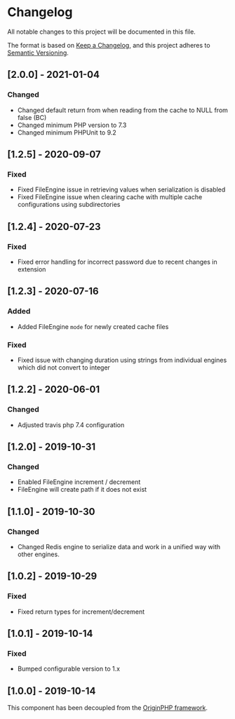 # Changelog

All notable changes to this project will be documented in this file.

The format is based on [Keep a Changelog](https://keepachangelog.com/en/1.0.0/),
and this project adheres to [Semantic Versioning](https://semver.org/spec/v2.0.0.html).

## [2.0.0] - 2021-01-04

### Changed

- Changed default return from when reading from the cache to NULL from false (BC)
- Changed minimum PHP version to 7.3
- Changed minimum PHPUnit to 9.2

## [1.2.5] - 2020-09-07

### Fixed

- Fixed FileEngine issue in retrieving values when serialization is disabled
- Fixed FileEngine issue when clearing cache with multiple cache configurations using subdirectories

## [1.2.4] - 2020-07-23

### Fixed

- Fixed error handling for incorrect password due to recent changes in extension

## [1.2.3] - 2020-07-16

### Added

- Added FileEngine `mode` for newly created cache files

### Fixed

- Fixed issue with changing duration using strings from individual engines which did not convert to integer

## [1.2.2] - 2020-06-01

### Changed

- Adjusted travis php 7.4 configuration

## [1.2.0] - 2019-10-31

### Changed

- Enabled FileEngine increment / decrement
- FileEngine will create path if it does not exist

## [1.1.0] - 2019-10-30

### Changed

- Changed Redis engine to serialize data and work in a unified way with other engines.

## [1.0.2] - 2019-10-29

### Fixed

- Fixed return types for increment/decrement

## [1.0.1] - 2019-10-14

### Fixed

- Bumped configurable version to 1.x

## [1.0.0] - 2019-10-14

This component has been decoupled from the [OriginPHP framework](https://www.originphp.com/).